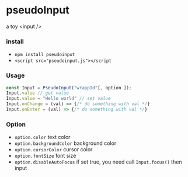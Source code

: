 # pseudoInput
a toy &lt;input />

### install
- `npm install pseudoinput`
- `<script src="pseudoinput.js"></script`
### Usage
``` javascript
const Input = PseudoInput("wrappId"[, option ]);
Input.value // get value
Input.value = "Hello world" // set value
Input.onChange = (val) => {/* do something with val */}
Input.onEnter = (val) => {/* do something with val */}
```

### Option
- `option.color` text color
- `option.backgroundColor` background color
- `option.cursorColor` cursor color
- `option.fontSize` font size
- `option.disableAutoFocus` if set true, you need call `Input.focus()` then input
